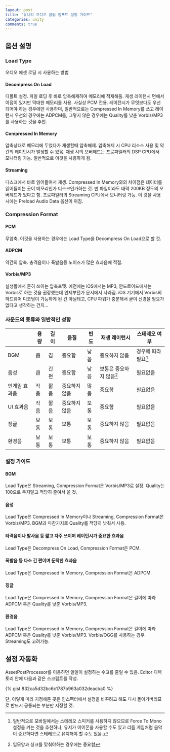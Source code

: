 ```yaml
---
layout: post
title: "유니티 오디오 클립 임포트 설정 가이드"
categories: unity
comments: true
---
```

## 옵션 설명

### Load Type

오디오 에셋 로딩 시 사용하는 방법

#### Decompress On Load

디폴트 설정. 파일 로딩 후 바로 압축해제하여 메모리에 적재해둠. 재생 레이턴시 면에서 이점이 있지만 막대한 메모리를 사용. 사실상 PCM 전용. 레이턴시가 무엇보다도 우선되어야 하는 경우에만 사용하며, 일반적으로는 Compressed In Memory를 쓰고 레이턴시 우선의 경우에는 ADPCM를, 그렇지 않은 경우에는 Quality를 낮춘 Vorbis/MP3를 사용하는 것을 추천.

#### Compressed In Memory

압축상태로 메모리에 두었다가 재생할때 압축해제. 압축해제 시 CPU 리소스 사용 및 약간의 레이턴시가 발생할 수 있음. 재생 시의 오버헤드는 프로파일러의 DSP CPU에서 모니터링 가능. 일반적으로 이것을 사용하게 됨.

#### Streaming

디스크에서 바로 읽어들여서 재생. Compressed In Memory와의 차이점은 데이터를 읽어들이는 곳이 메모리인가 디스크인가하는 것. 빈 파일이라도 대략 200KB 정도의 오버헤드가 있다고 함. 프로파일러의 Streaming CPU에서 모니터링 가능. 이 것을 사용시에는 Preload Audio Data 옵션이 꺼짐.

### Compression Format

#### PCM

무압축. 이것을 사용하는 경우에는 Load Type을 Decompress On Load으로 할 것.

#### ADPCM

약간의 압축. 총격음이나 폭발음등 노이즈가 많은 효과음에 적절.

#### Vorbis/MP3

실생활에서 흔히 쓰이는 압축포맷. 예전에는 iOS에서는 MP3, 안드로이드에서는 Vorbis로 하는 것을 권장했는데 언제부턴가 문서에서 사라짐. iOS 기기에서 Vorbis의 하드웨어 디코딩이 가능하게 된 건 아닐테고, CPU 파워가 충분해서 굳이 신경쓸 필요가 없다고 생각하는 건지...

### 사운드의 종류와 일반적인 성향

|               | 용량 | 길이  | 음질          | 빈도 | 재생 레이턴시            | 스테레오 여부        |
|---------------|------|-------|---------------|------|--------------------------|----------------------|
| BGM           | 큼   | 김    | 중요함        | 낮음 | 중요하지 않음            | 경우에 따라 필요[^1] |
| 음성          | 큼   | 긴 편 | 중요함        | 낮음 | 보통은 중요하지 않음[^2] | 필요없음             |
| 인게임 효과음 | 작음 | 짧음  | 중요하지 않음 | 많음 | 중요함                   | 필요없음             |
| UI 효과음     | 작음 | 짧음  | 중요하지 않음 | 보통 | 중요함                   | 필요없음             |
| 징글          | 보통 | 보통  | 보통          | 보통 | 중요하지 않음            | 필요없음             |
| 환경음        | 보통 | 보통  | 보통          | 보통 | 중요하지 않음            | 필요없음             |

[^1]: 일반적으로 모바일에서는 스테레오 스피커를 사용하지 않으므로 Force To Mono 설정을 켜는 것을 추천하나, 유저가 이어폰을 사용할 수도 있고 리듬 게임처럼 음악이 중요하다면 스테레오로 유지해야 할 수도 있음.
[^2]: 입모양과 싱크를 맞춰야하는 경우에는 중요함

### 설정 가이드

#### BGM

Load Type은 Streaming, Compression Format은 Vorbis/MP3로 설정. Quality는 100으로 두지말고 적당히 줄여서 쓸 것.

#### 음성

Load Type은 Compressed In Memory이나 Streaming, Compression Format은 Vorbis/MP3. BGM과 마찬가지로 Quality를 적당히 낮춰서 사용.

#### 타격음이나 발사음 등 짧고 자주 쓰이며 레이턴시가 중요한 효과음

Load Type은 Decompress On Load, Compression Format은 PCM.

#### 폭발음 등 다소 긴 편이며 둔탁한 효과음

Load Type은 Compressed In Memory, Compression Format은 ADPCM.

#### 징글

Load Type은 Compressed In Memory, Compression Format은 길이에 따라 ADPCM 혹은 Quality를 낮춘 Vorbis/MP3.

#### 환경음

Load Type은 Compressed In Memory, Compression Format은 길이에 따라 ADPCM 혹은 Quality를 낮춘 Vorbis/MP3. Vorbis/OGG를 사용하는 경우 Streaming도 고려가능.

## 설정 자동화

AssetPostProcessor를 이용하면 일일이 설정하는 수고를 줄일 수 있음. Editor 디렉토리 안에 다음과 같은 스크립트를 작성.

{% gist 832ca5d32bc6c1787b963a032deacba0 %}

단, 이렇게 미리 지정해둔 곳은 인스펙터에서 설정을 바꾸려고 해도 다시 돌아가버리므로 반드시 공통되는 부분만 지정할 것.